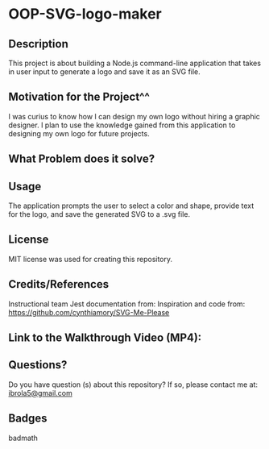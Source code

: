 # OOP-SVG-logo-maker

## Description
This project is about building a Node.js command-line application that takes in user input to generate a logo and save it as an SVG file.

## Motivation for the Project^^
I was curius to know how I can design my own logo without hiring a graphic designer. I plan to use the knowledge gained from this application to designing my own logo for future projects. 

## What Problem does it solve? 

## Usage 
The application prompts the user to select a color and shape, provide text for the logo, and save the generated SVG to a .svg file.

## License 
MIT license was used for creating this repository.

## Credits/References
Instructional team
Jest documentation from:
Inspiration and code from: https://github.com/cynthiamory/SVG-Me-Please


## Link to the Walkthrough Video (MP4):

## Questions?

Do you have question (s) about this repository? If so, please contact me at: ibrola5@gmail.com

## Badges
badmath

